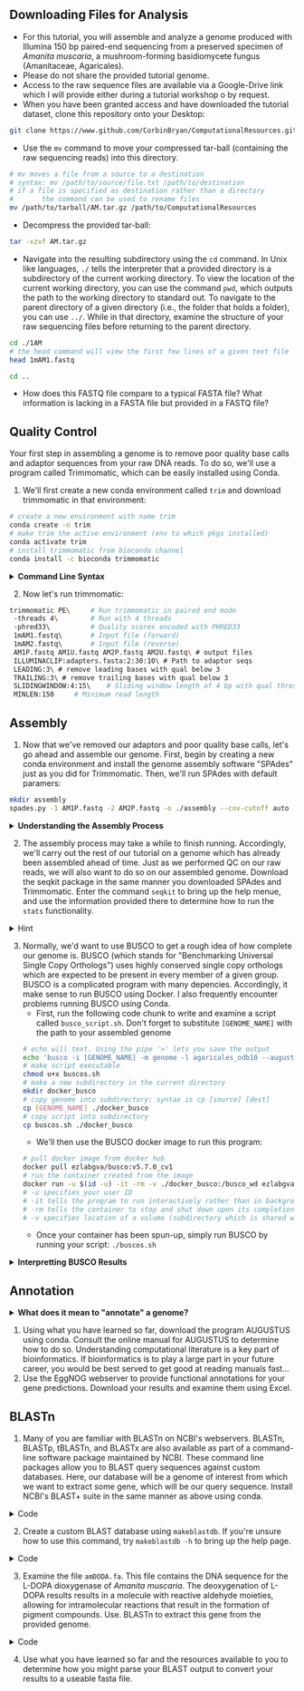 ## Downloading Files for Analysis 
* For this tutorial, you will assemble and analyze a genome produced with Illumina 150 bp paired-end sequencing from a preserved specimen of *Amanita muscaria*, a mushroom-forming basidiomycete fungus (Amanitaceae, Agaricales). 
* Please do not share the provided tutorial genome. 
* Access to the raw sequence files are available via a Google-Drive link which I will provide either during a tutorial workshop o by request. 
* When you have been granted access and have downloaded the tutorial dataset, clone this repository onto your Desktop:
```sh
git clone https://www.github.com/CorbinBryan/ComputationalResources.git 
```
* Use the `mv` command to move your compressed tar-ball (containing the raw sequencing reads) into this directory. 
```sh
# mv moves a file from a source to a destination
# syntax: mv /path/to/source/file.txt /path/to/destination
# if a file is specified as destination rather than a directory
#       the command can be used to rename files 
mv /path/to/tarball/AM.tar.gz /path/to/ComputationalResources
```
* Decompress the provided tar-ball: 
```sh
tar -xzvf AM.tar.gz 
```
* Navigate into the resulting subdirectory using the `cd` command. In Unix like languages, `./` tells the interpreter that a provided directory is a subdirectory of the current working directory. To view the location of the current working directory, you can use the command `pwd`, which outputs the path to the working directory to standard out. To navigate to the parent directory of a given directory (i.e., the folder that holds a folder), you can use `../`. While in that directory, examine the structure of your raw sequencing files before returning to the parent directory.
```sh
cd ./1AM 
# the head command will view the first few lines of a given text file 
head 1mAM1.fastq 

cd .. 
```
* How does this FASTQ file compare to a typical FASTA file? What information is lacking in a FASTA file but provided in a FASTQ file? 
## Quality Control 
Your first step in assembling a genome is to remove poor quality base calls and adaptor sequences from your raw DNA reads. To do so, we'll use a program called Trimmomatic, which can be easily installed using Conda. 

1. We'll first create a new conda environment called `trim` and download trimmomatic in that environment:
```sh
# create a new environment with name trim 
conda create -n trim 
# make trim the active environment (env to which pkgs installed)
conda activate trim 
# install trimmomatic from bioconda channel 
conda install -c bioconda trimmomatic 
```
<details>
<summary><b>Command Line Syntax</b></summary>

> Note the `-n` in the code above. This syntax (a dash followed by a letter) is what is used to pass computational parameters to a program that alter its function. Here, `-n` stands for name. Note that flags will often (but not always) have a shortened/abbreviated form with a single `-` character and a longer explicit form preceded by two `-` characters. For most packages, a list of command options can be found with either `-h` or `--help`. In bioinformatics, you'll spend a lot of time on help screens...

</details>

2. Now let's run trimmomatic: 
```sh
trimmomatic PE\     # Run trimmomatic in paired end mode
 -threads 4\        # Run with 4 threads
 -phred33\          # Quality scores encoded with PHRED33 
 1mAM1.fastq\       # Input file (forward)
 1mAM2.fastq\       # Input file (reverse)
 AM1P.fastq AM1U.fastq AM2P.fastq AM2U.fastq\ # output files
 ILLUMINACLIP:adapters.fasta:2:30:10\ # Path to adaptor seqs 
 LEADING:3\ # remove leading bases with qual below 3
 TRAILING:3\ # remove trailing bases with qual below 3 
 SLIDINGWINDOW:4:15\    # Sliding window length of 4 bp with qual threshold of 15 (below 15 = removed) 
 MINLEN:150     # Minimum read length 
```
## Assembly 
1. Now that we've removed our adaptors and poor quality base calls, let's go ahead and assemble our genome. First, begin by creating a new conda environment and install the genome assembly software "SPAdes" just as you did for Trimmomatic. Then, we'll run SPAdes with default paramers: 
```sh
mkdir assembly 
spades.py -1 AM1P.fastq -2 AM2P.fastq -o ./assembly --cov-cutoff auto  
```
<details>
<summary><b>Understanding the Assembly Process</b></summary>

>Many modern assemblers use a branch of mathematics called graph-theory. In graph theory, a graph is defined as a mathematical structure used to model the pairwise relationships between objects. In the context of genomic assembly, the objects whose relationships we desire to model are sequences of length $k$ called <b>k-mers</b>. These k-mers are generated from quality controlled, raw genomic sequences *in silico*. K-mers are then represented as vertices on a certain type of graph called a **De Bruijn Graph**. Two k-mers are then linked together by an edge if the suffix (ending) of the first k-mer matches the prefix (beginning) of the second. This process is repeated until each k-mer is visited once. This yields a sequential ordering of k-mers that *should* represent the correct sequential ordering of k-mer sequences within a genome. Often times, software will use dynamic programing algorithms to determine what value of $k$ is appropriate for a given set of reads, and may even adjust that value in real-time. 

</details>

2. The assembly process may take a while to finish running. Accordingly, we'll carry out the rest of our tutorial on a genome which has already been assembled ahead of time. Just as we performed QC on our raw reads, we will also want to do so on our assembled genome. Download the seqkit package in the same manner you downloaded SPAdes and Trimmomatic. Enter the command `seqkit` to bring up the help menue, and use the information provided there to determine how to run the `stats` functionality. 

<details>
<summary>Hint</summary>


```sh
seqkit stats NesPan3.fasta 
```

</details>

3. Normally, we'd want to use BUSCO to get a rough idea of how complete our genome is. BUSCO (which stands for "Benchmarking Universal Single Copy Orthologs") uses highly conserved single copy orthologs which are expected to be present in every member of a given group. BUSCO is a complicated program with many depencies. Accordingly, it make sense to run BUSCO using Docker. I also frequently encounter problems running BUSCO using Conda. 
    * First, run the following code chunk to write and examine a script called `busco_script.sh`. Don't forget to substitute `[GENOME_NAME]` with the path to your assembled genome
    ```sh
    # echo will text. Using the pipe '>' lets you save the output
    echo 'busco -i [GENOME_NAME] -m genome -l agaricales_odb10 --augustus --augustus_species laccaria_bicolor ' > buscos.sh
    # make script executable
    chmod u+x buscos.sh 
    # make a new subdirectory in the current directory
    mkdir docker_busco
    # copy genome into subdirectory; syntax is cp [source] [dest]
    cp [GENOME_NAME] ./docker_busco
    # copy script into subdirectory
    cp buscos.sh ./docker_busco
    ```
    * We'll then use the BUSCO docker image to run this program: 
    ```sh
    # pull docker image from docker hub 
    docker pull ezlabgva/busco:v5.7.0_cv1
    # run the container created from the image
    docker run -u $(id -u) -it -rm -v ./docker_busco:/busco_wd ezlabgva/busco:v5.7.0_cv1
    # -u specifies your user ID 
    # -it tells the program to run interactively rather than in background 
    # -rm tells the container to stop and shut down upon its completion
    # -v specifies location of a volume (subdirectory which is shared with docker container)
    ```
    * Once your container has been spun-up, simply run BUSCO by running your script: `./buscos.sh`
<details>
<summary><b>Interpretting BUSCO Results</b></summary>

The percentage of complete benchmarking orthologs is often used as a measure of genome completeness when no other information (i.e., a reference genome) is available. However, just because a BUSCO is missing from a genome does not mean that a genome is poor quality. In some circumstances, the gene may be missing as a result of some evolutionary phenomenon. Like many things in biology and statistics, there is no definite BUSCO threshold for determining whether or not a genome is appropriate for a given downstream application. Although the *Pinus taeda* genome is 22 Gb (a typical fungal genome may be around 25 Mb, for comparison), it only has 44% of the BUSCO genes it should. Should this genome be considered useless? **Absolutely not**! Ideally, a genome's BUSCO completeness should be considered along the distribution of read-length statistics, the type of sequencing performed, the distribution of GC-rich sites, and trends in the aforementioned factors in closely related taxa. 

</details>

## Annotation 
<details>
<summary><b>What does it mean to "annotate" a genome?</b></summary>

The assembly process is entirely agnostic to the presence and identity of genes. The process by which genes are located and identified in a genome is called **annotation**. **Gene prediction** is the first step of genomic annotation, and involves inferring the stop sites, start sites, and splice sites of every gene in a given genome, which are then converted into a set of predicted gene sequences. **Functional annotation** is the process by which predicted genes are putatively assigned to functional categories. Many complex algorithms and methodologies are involved in functional annotation! Clustering algorithms (often using reciprocal best-hit BLAST) are used in many programs, as is sequence homology. Other programs use deep-learning algorithms to predict gene function. 

For new bioinformaticians, I recommend using a prepackaged functional annotation suite such as EggNOG. 

</details>

1. Using what you have learned so far, download the program AUGUSTUS using conda. Consult the online manual for AUGUSTUS to determine how to do so. Understanding computational literature is a key part of bioinformatics. If bioinformatics is to play a large part in your future career, you would be best served to get good at reading manuals fast... 
2. Use the EggNOG webserver to provide functional annotations for your gene predictions. Download your results and examine them using Excel. 

## BLASTn
1. Many of you are familiar with BLASTn on NCBI's webservers. BLASTn, BLASTp, tBLASTn, and BLASTx are also available as part of a command-line software package maintained by NCBI. These command line packages allow you to BLAST query sequences against custom databases. Here, our database will be a genome of interest from which we want to extract some gene, which will be our query sequence. Install NCBI's BLAST+ suite in the same manner as above using conda. 

<details>
<Summary>Code</summary>

```sh
conda create -n ncbi-blast bioconda::blast
```
</details>

2. Create a custom BLAST database using `makeblastdb`. If you're unsure how to use this command, try `makeblastdb -h` to bring up the help page. 

<details>
<Summary>Code</summary>

```sh
makeblastdb -in [GENOME_NAME].fastq -dbtype nucl -out AmanitaDB
```

</details>

3. Examine the file `amDODA.fa`. This file contains the DNA sequence for the L-DOPA dioxygenase of *Amanita muscaria*. The deoxygenation of L-DOPA results results in a molecule with reactive aldehyde moieties, allowing for intramolecular reactions that result in the formation of pigment compounds. Use. BLASTn to extract this gene from the provided genome. 

<details>
<summary>Code</summary>

```sh
blastn -db AmanitaDB -out blast_out.tsv -query amDODA.fa -outfmt 6
```

</details>

4. Use what you have learned so far and the resources available to you to determine how you might parse your BLAST output to convert your results to a useable fasta file.  
